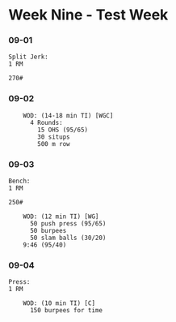 # Week Nine - Test Week

### 09-01
```
Split Jerk:
1 RM

270#
```

### 09-02
```
    WOD: (14-18 min TI) [WGC]
      4 Rounds:
        15 OHS (95/65)
        30 situps
        500 m row
```        

### 09-03
```
Bench:
1 RM

250#

    WOD: (12 min TI) [WG]
      50 push press (95/65)
      50 burpees
      50 slam balls (30/20)
    9:46 (95/40)
```      

### 09-04
```
Press:
1 RM

    WOD: (10 min TI) [C]
      150 burpees for time
```      
